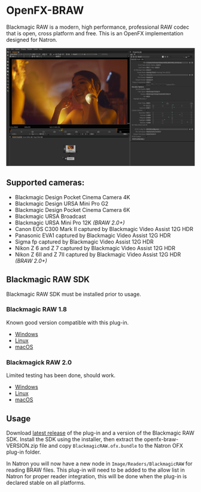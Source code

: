 # OpenFX-BRAW

Blackmagic RAW is a modern, high performance, professional RAW codec that is open, cross platform and free. This is an OpenFX implementation designed for Natron.

![Screenshot](screenshot.png)

## Supported cameras:

 * Blackmagic Design Pocket Cinema Camera 4K
 * Blackmagic Design URSA Mini Pro G2
 * Blackmagic Design Pocket Cinema Camera 6K
 * Blackmagic URSA Broadcast
 * Blackmagic URSA Mini Pro 12K *(BRAW 2.0+)*
 * Canon EOS C300 Mark II captured by Blackmagic Video Assist 12G HDR
 * Panasonic EVA1 captured by Blackmagic Video Assist 12G HDR
 * Sigma fp captured by Blackmagic Video Assist 12G HDR
 * Nikon Z 6 and Z 7 captured by Blackmagic Video Assist 12G HDR
 * Nikon Z 6II and Z 7II captured by Blackmagic Video Assist 12G HDR *(BRAW 2.0+)*

## Blackmagic RAW SDK

Blackmagic RAW SDK must be installed prior to usage.

### Blackmagic RAW 1.8

Known good version compatible with this plug-in.

 * [Windows](https://www.blackmagicdesign.com/no/support/download/50dc232a8f8b45619ecf0d9a40f92c8d/Windows)
 * [Linux](https://www.blackmagicdesign.com/no/support/download/50dc232a8f8b45619ecf0d9a40f92c8d/Linux)
 * [macOS](https://www.blackmagicdesign.com/no/support/download/50dc232a8f8b45619ecf0d9a40f92c8d/Mac%20OS%20X)

### Blackmagick RAW 2.0

Limited testing has been done, should work.

 * [Windows](https://www.blackmagicdesign.com/no/support/download/6307842705f14a5dbb99daa90212c4ba/Windows)
 * [Linux](https://www.blackmagicdesign.com/no/support/download/6307842705f14a5dbb99daa90212c4ba/Linux)
 * [macOS](https://www.blackmagicdesign.com/no/support/download/6307842705f14a5dbb99daa90212c4ba/Mac%20OS%20X)

## Usage

Download [latest release](https://github.com/rodlie/openfx-braw/releases) of the plug-in and a version of the Blackmagic RAW SDK. Install the SDK using the installer, then extract the openfx-braw-VERSION.zip file and copy ``BlackmagicRAW.ofx.bundle`` to the Natron OFX plug-in folder.

In Natron you will now have a new node in ``Image/Readers/BlackmagicRAW`` for reading BRAW files. This plug-in will need to be added to the allow list in Natron for proper reader integration, this will be done when the plug-in is declared stable on all platforms.
